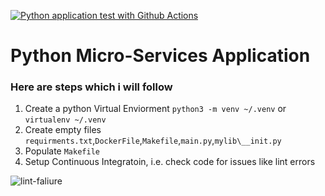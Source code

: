 [![Python application test with Github Actions](https://github.com/alihaider21/python-mircoservices/actions/workflows/devops.yml/badge.svg)](https://github.com/alihaider21/python-mircoservices/actions/workflows/devops.yml)

# Python Micro-Services Application

### Here are steps which i will follow

1. Create a python Virtual Enviorment `python3 -m venv ~/.venv` or `virtualenv ~/.venv`
2. Create empty files `requirments.txt`,`DockerFile`,`Makefile`,`main.py`,`mylib\__init.py`
3. Populate `Makefile`
4. Setup Continuous Integratoin, i.e. check code for issues like lint errors

![lint-faliure](https://user-images.githubusercontent.com/57058911/229337811-9bc0b402-cd3b-4291-ac6e-31d777f70ee7.JPG)
